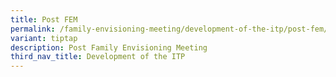 ```yaml
---
title: Post FEM
permalink: /family-envisioning-meeting/development-of-the-itp/post-fem/
variant: tiptap
description: Post Family Envisioning Meeting
third_nav_title: Development of the ITP
---
```

